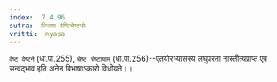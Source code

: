 ```yaml
---
index:  7.4.96
sutra:  विभाषा वेष्टिचेष्ट्योः
vritti:  nyasa
---
```


`वेष्ट वेष्टने` (धा.पा.255), `चेष्ट चेष्टायाम्` (धा.पा.256)--एतयोरभ्यासस्य लघुपरता नास्तीत्यप्राप्त एव सन्वद्भाव इति अनेन विभाषाऽकारो विधीयते।।


